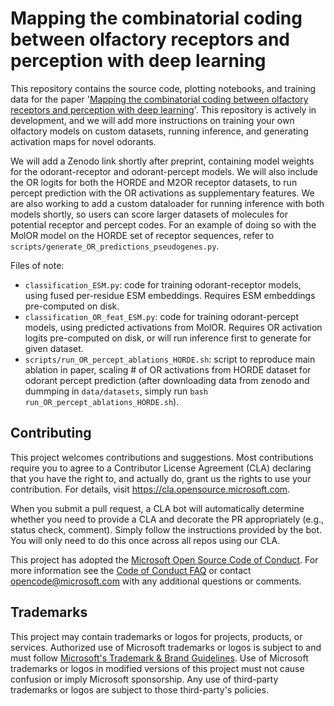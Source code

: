 # Mapping the combinatorial coding between olfactory receptors and perception with deep learning

This repository contains the source code, plotting notebooks, and training data for the paper '[Mapping the combinatorial coding between olfactory receptors and perception with deep learning](https://www.biorxiv.org/content/10.1101/2024.09.16.613334v1)'. This repository is actively in development, and we will add more instructions on training your own olfactory models on custom datasets, running inference, and generating activation maps for novel odorants.

We will add a Zenodo link shortly after preprint, containing model weights for the odorant-receptor and odorant-percept models. We will also include the OR logits for both the HORDE and M2OR receptor datasets, to run percept prediction with the OR activations as supplementary features. We are also working to add a custom dataloader for running inference with both models shortly, so users can score larger datasets of molecules for potential receptor and percept codes. For an example of doing so with the MolOR model on the HORDE set of receptor sequences, refer to `scripts/generate_OR_predictions_pseudogenes.py`.

Files of note:
-  `classification_ESM.py`: code for training odorant-receptor models, using fused per-residue ESM embeddings. Requires ESM embeddings pre-computed on disk.
- `classification_OR_feat_ESM.py`: code for training odorant-percept models, using predicted activations from MolOR. Requires OR activation logits pre-computed on disk, or will run inference first to generate for given dataset.
- `scripts/run_OR_percept_ablations_HORDE.sh`: script to reproduce main ablation in paper, scaling # of OR activations from HORDE dataset for odorant percept prediction (after downloading data from zenodo and dummping in `data/datasets`, simply run `bash run_OR_percept_ablations_HORDE.sh`).

## Contributing

This project welcomes contributions and suggestions.  Most contributions require you to agree to a
Contributor License Agreement (CLA) declaring that you have the right to, and actually do, grant us
the rights to use your contribution. For details, visit https://cla.opensource.microsoft.com.

When you submit a pull request, a CLA bot will automatically determine whether you need to provide
a CLA and decorate the PR appropriately (e.g., status check, comment). Simply follow the instructions
provided by the bot. You will only need to do this once across all repos using our CLA.

This project has adopted the [Microsoft Open Source Code of Conduct](https://opensource.microsoft.com/codeofconduct/).
For more information see the [Code of Conduct FAQ](https://opensource.microsoft.com/codeofconduct/faq/) or
contact [opencode@microsoft.com](mailto:opencode@microsoft.com) with any additional questions or comments.

## Trademarks

This project may contain trademarks or logos for projects, products, or services. Authorized use of Microsoft 
trademarks or logos is subject to and must follow 
[Microsoft's Trademark & Brand Guidelines](https://www.microsoft.com/en-us/legal/intellectualproperty/trademarks/usage/general).
Use of Microsoft trademarks or logos in modified versions of this project must not cause confusion or imply Microsoft sponsorship.
Any use of third-party trademarks or logos are subject to those third-party's policies.
